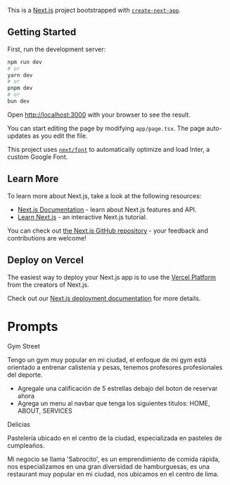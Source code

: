 This is a [Next.js](https://nextjs.org/) project bootstrapped with [`create-next-app`](https://github.com/vercel/next.js/tree/canary/packages/create-next-app).

## Getting Started

First, run the development server:

```bash
npm run dev
# or
yarn dev
# or
pnpm dev
# or
bun dev
```

Open [http://localhost:3000](http://localhost:3000) with your browser to see the result.

You can start editing the page by modifying `app/page.tsx`. The page auto-updates as you edit the file.

This project uses [`next/font`](https://nextjs.org/docs/basic-features/font-optimization) to automatically optimize and load Inter, a custom Google Font.

## Learn More

To learn more about Next.js, take a look at the following resources:

- [Next.js Documentation](https://nextjs.org/docs) - learn about Next.js features and API.
- [Learn Next.js](https://nextjs.org/learn) - an interactive Next.js tutorial.

You can check out [the Next.js GitHub repository](https://github.com/vercel/next.js/) - your feedback and contributions are welcome!

## Deploy on Vercel

The easiest way to deploy your Next.js app is to use the [Vercel Platform](https://vercel.com/new?utm_medium=default-template&filter=next.js&utm_source=create-next-app&utm_campaign=create-next-app-readme) from the creators of Next.js.

Check out our [Next.js deployment documentation](https://nextjs.org/docs/deployment) for more details.

# Prompts

Gym Street

Tengo un gym muy popular en mi ciudad, el enfoque de mi gym está orientado a entrenar calistenia y pesas, tenemos profesores profesionales del deporte.

- Agregale una calificación de 5 estrellas debajo del boton de reservar ahora
- Agrega un menu al navbar que tenga los siguientes titulos: HOME, ABOUT, SERVICES

Delicias

Pastelería ubicado en el centro de la ciudad, especializada en pasteles de cumpleaños.

Mi negocio se llama 'Sabrocito', es un emprendimiento de comida rápida, nos especializamos en una gran diversidad de hamburguesas, es una restaurant muy popular en mi ciudad, nos ubicamos en el centro de lima.
